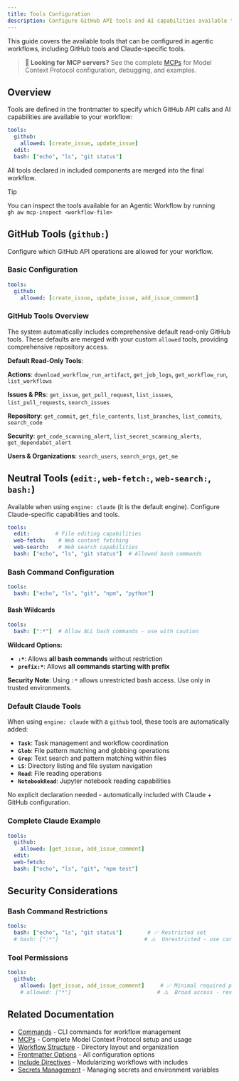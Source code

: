 ```yaml
---
title: Tools Configuration
description: Configure GitHub API tools and AI capabilities available to your agentic workflows, including GitHub tools and Claude-specific integrations.
---
```


This guide covers the available tools that can be configured in agentic workflows, including GitHub tools and Claude-specific tools.

> **📘 Looking for MCP servers?** See the complete [MCPs](mcps/) for Model Context Protocol configuration, debugging, and examples.

## Overview

Tools are defined in the frontmatter to specify which GitHub API calls and AI capabilities are available to your workflow:

```yaml
tools:
  github:
    allowed: [create_issue, update_issue]
  edit:
  bash: ["echo", "ls", "git status"]
```

All tools declared in included components are merged into the final workflow.

> [!TIP]
> You can inspect the tools available for an Agentic Workflow by running <br/>
> `gh aw mcp-inspect <workflow-file>`

## GitHub Tools (`github:`)

Configure which GitHub API operations are allowed for your workflow.

### Basic Configuration

```yaml
tools:
  github:
    allowed: [create_issue, update_issue, add_issue_comment]
```

### GitHub Tools Overview

The system automatically includes comprehensive default read-only GitHub tools. These defaults are merged with your custom `allowed` tools, providing comprehensive repository access.

**Default Read-Only Tools**:

**Actions**: `download_workflow_run_artifact`, `get_job_logs`, `get_workflow_run`, `list_workflows`

**Issues & PRs**: `get_issue`, `get_pull_request`, `list_issues`, `list_pull_requests`, `search_issues`

**Repository**: `get_commit`, `get_file_contents`, `list_branches`, `list_commits`, `search_code`

**Security**: `get_code_scanning_alert`, `list_secret_scanning_alerts`, `get_dependabot_alert`

**Users & Organizations**: `search_users`, `search_orgs`, `get_me`

## Neutral Tools (`edit:`, `web-fetch:`, `web-search:`, `bash:`)

Available when using `engine: claude` (it is the default engine). Configure Claude-specific capabilities and tools.

```yaml
tools:
  edit:        # File editing capabilities
  web-fetch:    # Web content fetching
  web-search:   # Web search capabilities
  bash: ["echo", "ls", "git status"]  # Allowed bash commands
```

### Bash Command Configuration

```yaml
tools:
  bash: ["echo", "ls", "git", "npm", "python"]
```

#### Bash Wildcards

```yaml
tools:
  bash: [":*"]  # Allow ALL bash commands - use with caution
```

**Wildcard Options:**
- **`:*`**: Allows **all bash commands** without restriction
- **`prefix:*`**: Allows **all commands starting with prefix**

**Security Note**: Using `:*` allows unrestricted bash access. Use only in trusted environments.

### Default Claude Tools

When using `engine: claude` with a `github` tool, these tools are automatically added:

- **`Task`**: Task management and workflow coordination
- **`Glob`**: File pattern matching and globbing operations  
- **`Grep`**: Text search and pattern matching within files
- **`LS`**: Directory listing and file system navigation
- **`Read`**: File reading operations
- **`NotebookRead`**: Jupyter notebook reading capabilities

No explicit declaration needed - automatically included with Claude + GitHub configuration.

### Complete Claude Example

```yaml
tools:
  github:
    allowed: [get_issue, add_issue_comment]
  edit:
  web-fetch:
  bash: ["echo", "ls", "git", "npm test"]
```


## Security Considerations

### Bash Command Restrictions
```yaml
tools:
  bash: ["echo", "ls", "git status"]        # ✅ Restricted set
  # bash: [":*"]                           # ⚠️  Unrestricted - use carefully
```

### Tool Permissions
```yaml
tools:
  github:
    allowed: [get_issue, add_issue_comment]     # ✅ Minimal required permissions
    # allowed: ["*"]                           # ⚠️  Broad access - review carefully
```

## Related Documentation

- [Commands](/reference-docs/commands/) - CLI commands for workflow management
- [MCPs](mcps/) - Complete Model Context Protocol setup and usage
- [Workflow Structure](/reference-docs/workflow-structure/) - Directory layout and organization
- [Frontmatter Options](/reference-docs/frontmatter/) - All configuration options
- [Include Directives](include-directives/) - Modularizing workflows with includes
- [Secrets Management](secrets/) - Managing secrets and environment variables
